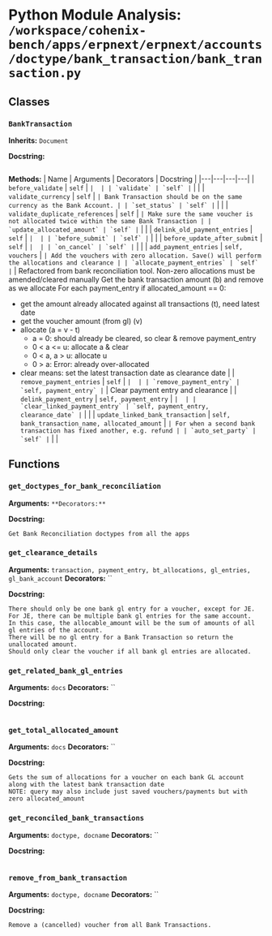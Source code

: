 # Python Module Analysis: `/workspace/cohenix-bench/apps/erpnext/erpnext/accounts/doctype/bank_transaction/bank_transaction.py`

## Classes

### `BankTransaction`
**Inherits:** `Document`


**Docstring:**
```

```

**Methods:**
| Name | Arguments | Decorators | Docstring |
|---|---|---|---|
| `before_validate` | `self` | `` |  |
| `validate` | `self` | `` |  |
| `validate_currency` | `self` | `` | Bank Transaction should be on the same currency as the Bank Account. |
| `set_status` | `self` | `` |  |
| `validate_duplicate_references` | `self` | `` | Make sure the same voucher is not allocated twice within the same Bank Transaction |
| `update_allocated_amount` | `self` | `` |  |
| `delink_old_payment_entries` | `self` | `` |  |
| `before_submit` | `self` | `` |  |
| `before_update_after_submit` | `self` | `` |  |
| `on_cancel` | `self` | `` |  |
| `add_payment_entries` | `self, vouchers` | `` | Add the vouchers with zero allocation. Save() will perform the allocations and clearance |
| `allocate_payment_entries` | `self` | `` | Refactored from bank reconciliation tool.
Non-zero allocations must be amended/cleared manually
Get the bank transaction amount (b) and remove as we allocate
For each payment_entry if allocated_amount == 0:
- get the amount already allocated against all transactions (t), need latest date
- get the voucher amount (from gl) (v)
- allocate (a = v - t)
    - a = 0: should already be cleared, so clear & remove payment_entry
    - 0 < a <= u: allocate a & clear
    - 0 < a, a > u: allocate u
    - 0 > a: Error: already over-allocated
- clear means: set the latest transaction date as clearance date |
| `remove_payment_entries` | `self` | `` |  |
| `remove_payment_entry` | `self, payment_entry` | `` | Clear payment entry and clearance |
| `delink_payment_entry` | `self, payment_entry` | `` |  |
| `clear_linked_payment_entry` | `self, payment_entry, clearance_date` | `` |  |
| `update_linked_bank_transaction` | `self, bank_transaction_name, allocated_amount` | `` | For when a second bank transaction has fixed another, e.g. refund |
| `auto_set_party` | `self` | `` |  |





## Functions

### `get_doctypes_for_bank_reconciliation`
**Arguments:** ``
**Decorators:** ``

**Docstring:**
```
Get Bank Reconciliation doctypes from all the apps
```
### `get_clearance_details`
**Arguments:** `transaction, payment_entry, bt_allocations, gl_entries, gl_bank_account`
**Decorators:** ``

**Docstring:**
```
There should only be one bank gl entry for a voucher, except for JE.
For JE, there can be multiple bank gl entries for the same account.
In this case, the allocable_amount will be the sum of amounts of all gl entries of the account.
There will be no gl entry for a Bank Transaction so return the unallocated amount.
Should only clear the voucher if all bank gl entries are allocated.
```
### `get_related_bank_gl_entries`
**Arguments:** `docs`
**Decorators:** ``

**Docstring:**
```

```
### `get_total_allocated_amount`
**Arguments:** `docs`
**Decorators:** ``

**Docstring:**
```
Gets the sum of allocations for a voucher on each bank GL account
along with the latest bank transaction date
NOTE: query may also include just saved vouchers/payments but with zero allocated_amount
```
### `get_reconciled_bank_transactions`
**Arguments:** `doctype, docname`
**Decorators:** ``

**Docstring:**
```

```
### `remove_from_bank_transaction`
**Arguments:** `doctype, docname`
**Decorators:** ``

**Docstring:**
```
Remove a (cancelled) voucher from all Bank Transactions.
```

